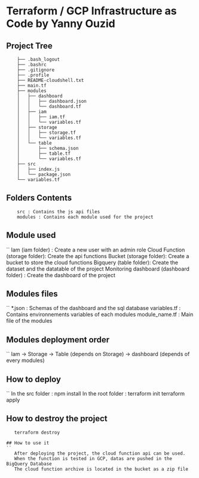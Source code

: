 # Terraform / GCP Infrastructure as Code by Yanny Ouzid

## Project Tree
```
    ├── .bash_logout
    ├── .bashrc
    ├── .gitignore
    ├── .profile
    ├── README-cloudshell.txt
    ├── main.tf
    ├── modules
    │   ├── dashboard
    │   │   ├── dashboard.json
    │   │   └── dashboard.tf
    │   ├── iam
    │   │   ├── iam.tf
    │   │   └── variables.tf
    │   ├── storage
    │   │   ├── storage.tf
    │   │   └── variables.tf
    │   └── table
    │       ├── schema.json
    │       ├── table.tf
    │       └── variables.tf
    ├── src
    │   ├── index.js
    │   └── package.json
    └── variables.tf
```

## Folders Contents
```
    src : Contains the js api files
    modules : Contains each module used for the project
```
## Module used
``
    Iam (iam folder) : Create a new user with an admin role
    Cloud Function (storage folder): Create the api functions
    Bucket (storage folder): Create a bucket to store the cloud functions
    Bigquery (table folder): Create the dataset and the datatable of the project
    Monitoring dashboard (dashboard folder) : Create the dashboard of the project

## Modules files
``
    *.json : Schemas of the dashboard and the sql database
    variables.tf : Contains environnements variables of each modules
    module_name.tf : Main file of the modules

## Modules deployment order
``
    Iam -> Storage -> Table (depends on Storage) -> dashboard (depends of every modules)

## How to deploy
``
    In the src folder : npm install
    In the root folder : terraform init
                         terraform apply

## How to destroy the project
```
   terraform destroy
   
## How to use it
``
   After deploying the project, the cloud function api can be used.
   When the function is tested in GCP, datas are pushed in the BigQuery Database
   The cloud function archive is located in the bucket as a zip file


    
```

